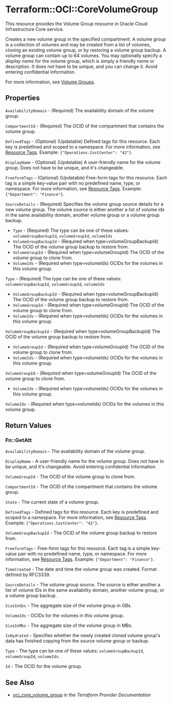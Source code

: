 # Terraform::OCI::CoreVolumeGroup

This resource provides the Volume Group resource in Oracle Cloud Infrastructure Core service.

Creates a new volume group in the specified compartment.
A volume group is a collection of volumes and may be created from a list of volumes, cloning an existing
volume group, or by restoring a volume group backup. A volume group can contain up to 64 volumes.
You may optionally specify a *display name* for the volume group, which is simply a friendly name or
description. It does not have to be unique, and you can change it. Avoid entering confidential information.

For more information, see [Volume Groups](https://docs.cloud.oracle.com/iaas/Content/Block/Concepts/volumegroups.htm).

## Properties

`AvailabilityDomain` - (Required) The availability domain of the volume group.

`CompartmentId` - (Required) The OCID of the compartment that contains the volume group.

`DefinedTags` - (Optional) (Updatable) Defined tags for this resource. Each key is predefined and scoped to a namespace. For more information, see [Resource Tags](https://docs.cloud.oracle.com/iaas/Content/General/Concepts/resourcetags.htm).  Example: `{"Operations.CostCenter": "42"}`.

`DisplayName` - (Optional) (Updatable) A user-friendly name for the volume group. Does not have to be unique, and it's changeable.

`FreeformTags` - (Optional) (Updatable) Free-form tags for this resource. Each tag is a simple key-value pair with no predefined name, type, or namespace. For more information, see [Resource Tags](https://docs.cloud.oracle.com/iaas/Content/General/Concepts/resourcetags.htm).  Example: `{"Department": "Finance"}`.

`SourceDetails` - (Required) Specifies the volume group source details for a new volume group. The volume source is either another a list of volume ids in the same availability domain, another volume group or a volume group backup.
* `Type` - (Required) The type can be one of these values: `volumeGroupBackupId`, `volumeGroupId`, `volumeIds`
* `VolumeGroupBackupId` - (Required when type=volumeGroupBackupId) The OCID of the volume group backup to restore from.
* `VolumeGroupId` - (Required when type=volumeGroupId) The OCID of the volume group to clone from.
* `VolumeIds` - (Required when type=volumeIds) OCIDs for the volumes in this volume group.

`Type` - (Required) The type can be one of these values: `volumeGroupBackupId`, `volumeGroupId`, `volumeIds`
* `VolumeGroupBackupId` - (Required when type=volumeGroupBackupId) The OCID of the volume group backup to restore from.
* `VolumeGroupId` - (Required when type=volumeGroupId) The OCID of the volume group to clone from.
* `VolumeIds` - (Required when type=volumeIds) OCIDs for the volumes in this volume group.

`VolumeGroupBackupId` - (Required when type=volumeGroupBackupId) The OCID of the volume group backup to restore from.
* `VolumeGroupId` - (Required when type=volumeGroupId) The OCID of the volume group to clone from.
* `VolumeIds` - (Required when type=volumeIds) OCIDs for the volumes in this volume group.

`VolumeGroupId` - (Required when type=volumeGroupId) The OCID of the volume group to clone from.
* `VolumeIds` - (Required when type=volumeIds) OCIDs for the volumes in this volume group.

`VolumeIds` - (Required when type=volumeIds) OCIDs for the volumes in this volume group.


## Return Values

### Fn::GetAtt

`AvailabilityDomain` - The availability domain of the volume group.

`DisplayName` - A user-friendly name for the volume group. Does not have to be unique, and it's changeable. Avoid entering confidential information.

`VolumeGroupId` - The OCID of the volume group to clone from.

`CompartmentId` - The OCID of the compartment that contains the volume group.

`State` - The current state of a volume group.

`DefinedTags` - Defined tags for this resource. Each key is predefined and scoped to a namespace. For more information, see [Resource Tags](https://docs.cloud.oracle.com/iaas/Content/General/Concepts/resourcetags.htm).  Example: `{"Operations.CostCenter": "42"}`.

`VolumeGroupBackupId` - The OCID of the volume group backup to restore from.

`FreeformTags` - Free-form tags for this resource. Each tag is a simple key-value pair with no predefined name, type, or namespace. For more information, see [Resource Tags](https://docs.cloud.oracle.com/iaas/Content/General/Concepts/resourcetags.htm).  Example: `{"Department": "Finance"}`.

`TimeCreated` - The date and time the volume group was created. Format defined by RFC3339.

`SourceDetails` - The volume group source. The source is either another a list of volume IDs in the same availability domain, another volume group, or a volume group backup.

`SizeInGbs` - The aggregate size of the volume group in GBs.

`VolumeIds` - OCIDs for the volumes in this volume group.

`SizeInMbs` - The aggregate size of the volume group in MBs.

`IsHydrated` - Specifies whether the newly created cloned volume group's data has finished copying from the source volume group or backup.

`Type` - The type can be one of these values: `volumeGroupBackupId`, `volumeGroupId`, `volumeIds`.

`Id` - The OCID for the volume group.

## See Also

* [oci_core_volume_group](https://www.terraform.io/docs/providers/oci/r/core_volume_group.html) in the _Terraform Provider Documentation_